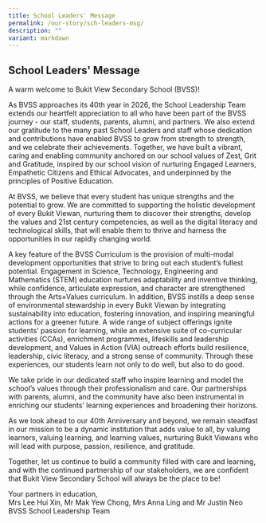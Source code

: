 ```yaml
---
title: School Leaders' Message
permalink: /our-story/sch-leaders-msg/
description: ""
variant: markdown
---
```

## **School Leaders' Message**


A warm welcome to Bukit View Secondary School (BVSS)!

As BVSS approaches its 40th year in 2026, the School Leadership Team extends our heartfelt appreciation to all who have been part of the BVSS journey - our staff, students, parents, alumni, and partners. We also extend our gratitude to the many past School Leaders and staff whose dedication and contributions have enabled BVSS to grow from strength to strength, and we celebrate their achievements. Together, we have built a vibrant, caring and enabling community anchored on our school values of Zest, Grit and Gratitude, inspired by our school vision of nurturing Engaged Learners, Empathetic Citizens and Ethical Advocates, and underpinned by the principles of Positive Education.

At BVSS, we believe that every student has unique strengths and the potential to grow. We are committed to supporting the holistic development of every Bukit Viewan, nurturing them to discover their strengths, develop the values and 21st century competencies, as well as the digital literacy and technological skills, that will enable them to thrive and harness the opportunities in our rapidly changing world.

A key feature of the BVSS Curriculum is the provision of multi-modal development opportunities that strive to bring out each student’s fullest potential. Engagement in Science, Technology, Engineering and Mathematics (STEM) education nurtures adaptability and inventive thinking, while confidence, articulate expression, and character are strengthened through the Arts×Values curriculum. In addition, BVSS instills a deep sense of environmental stewardship in every Bukit Viewan by integrating sustainability into education, fostering innovation, and inspiring meaningful actions for a greener future. A wide range of subject offerings ignite students’ passion for learning, while an extensive suite of co-curricular activities (CCAs), enrichment programmes, lifeskills and leadership development, and Values in Action (VIA) outreach efforts build resilience, leadership, civic literacy, and a strong sense of community. Through these experiences, our students learn not only to do well, but also to do good. 

We take pride in our dedicated staff who inspire learning and model the school’s values through their professionalism and care. Our partnerships with parents, alumni, and the community have also been instrumental in enriching our students’ learning experiences and broadening their horizons.

As we look ahead to our 40th Anniversary and beyond, we remain steadfast in our mission to be a dynamic institution that adds value to all, by valuing learners, valuing learning, and learning values, nurturing Bukit Viewans who will lead with purpose, passion, resilience, and gratitude.

Together, let us continue to build a community filled with care and learning, and with the continued partnership of our stakeholders, we are confident that Bukit View Secondary School will always be the place to be!

Your partners in education,<br>
Mrs Lee Hui Xin, Mr Mak Yew Chong, Mrs Anna Ling and Mr Justin Neo<br>
BVSS School Leadership Team